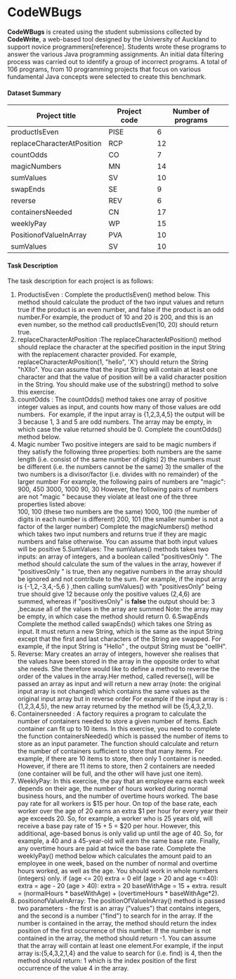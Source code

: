 # CodeWBugs

**CodeWBugs** is created using the student submissions collected by **CodeWrite**, a web-based tool designed by the University of Auckland to  support novice programmers[reference]. Students wrote these programs to answer the various Java programming assignments. An initial data filtering process was carried out to identify a group of incorrect programs. A total of 106 programs, from 10 programming projects that focus on various fundamental Java concepts were selected to create this benchmark.   
#### Dataset Summary

 
|Project title | Project code | Number of programs |
|--------------|--------------|--------------------|
productIsEven |	PISE  |    6  
replaceCharacterAtPosition | RCP | 12 |
countOdds | CO |	7 |
magicNumbers | MN |	14 |
sumValues | SV | 10 |
swapEnds |  SE  |	9 |
reverse	| REV | 6 |
containersNeeded	| CN | 17 |
weeklyPay | WP | 	15 |
PositionofValueInArray| PVA| 10 |
sumValues|SV|10 |

#### Task Description
   

 The task description for each project is as follows:
     
1. ProductisEven :	Complete the  productIsEven()  method below. This method should calculate the  product  of the two input values and return  true  if the product is an even number, and false  if the product is an odd number.For example, the product of 10 and 20 is 
   200, and this is an even number, so the method call  productIsEven(10, 20)   should return  true.
2. replaceCharacterAtPosition :The replaceCharacterAtPosition()  method should replace the character at the specified position in the input String with the replacement character provided. For example,  replaceCharacterAtPosition(1, \"hello\", \'X\')  should return the 
   String  "hXllo\".  You can assume that the input String will contain at least one character and that the value of position will be a valid character position in the String.  You should make use of the substring() method to solve this exercise.
3. countOdds : The countOdds() method takes one array of positive integer values as input, and counts how many of those values are odd numbers.&nbsp; For example, if the input array is {1,2,3,4,5} the output will be 3 because 1, 3 and 5 are odd numbers. The array may be 
   empty, in which case the value returned should be 0. Complete the countOdds() method below.
4. Magic number	Two positive integers are said to be magic numbers  if they satisfy the following three properties: 
   both numbers are the same length (i.e. consist of the same number of digits)  2) the numbers must be different (i.e. the numbers cannot be the same)  3) the smaller of the two numbers is a divisor/factor (i.e. divides with no remainder) of the larger number 
      For example, the following pairs of numbers are \"magic\": 
      900, 450 
      3000, 1000 
      90, 30 
      However, the following pairs of numbers are not  "magic " because they violate at least one of the three properties listed above:  
      100, 100 (these two numbers are the same) 
      1000, 100 (the number of digits in each number is different) 
      200, 101 (the smaller number is not a factor of the larger number) 
      Complete the magicNumbers() method which takes two input numbers and returns true if they are magic numbers and false otherwise. You can assume  that both input values will be  positive
5.SumValues:	The  sumValues() methods takes two inputs: an array of integers, and a boolean called  "positivesOnly ". The method should calculate the sum of the values in the array, however if “positivesOnly " is true, then any 
  negative numbers in the array should be ignored and not contribute to the sum. For example, if the input array is {-1,2,-3,4,-5,6 } ,then calling sumValues() with "positivesOnly" being  true  should give 12 because only the positive values (2,4,6) are summed, whereas 
  if  "positivesOnly" is <strong>false</strong> the output should be: 3 ,because all of the values in the array are summed Note: the array may be empty, in which case the method should return 0.
6.SwapEnds	Complete the method called  swapEnds()  which takes one String as input.  It must return a new String, which is the same as the input String except that the first and last characters of the String are 
  swapped. For example, if the input String is  "Hello" , the output String must be  "oellH".
7. Reverse:	Mary creates an array of integers, however she realises that the values have been stored in the array in the opposite order to what she needs. She therefore would like to define a method to reverse the order of the values in the array.Her method, called reverse(), will be passed an array as input and will return a new array (note: the original input array is not changed) which contains the same values as the original input array but in reverse order For example if the input array is :  {1,2,3,4,5}, the new array returned by the method will be {5,4,3,2,1}.
8. Containersneeded : 	A factory requires a program to calculate the number of containers needed to store a given number of items. Each container can fit up to 10 items. In this exercise, you need to complete the function containersNeeded()  which is passed the number of items to store as an input parameter. The function should calculate and return the number of containers sufficient to store that many items. For example, if there are 10 items to store, then only 1 container is needed.  However, if there are 11 items to store, then 2 containers are needed (one container will be full, and the other will have just one item).
9. WeeklyPay: In this exercise, the pay that an employee earns each week depends on their age, the number of hours worked during normal business hours, and the number of overtime hours worked. The base pay  rate for all workers is \$15 per hour. On top of the base rate, each worker over the age of 20 earns an extra \$1 per hour for every year their age exceeds 20.  So, for example, a worker who is 25 years old, will receive a base pay rate of 15 + 5 = \$20 per hour.  However, this additional, age-based bonus is only valid up until the age of 40.  So, for example, a 40 and a 45-year-old will earn the same base rate. Finally, any overtime hours are paid at twice the base rate. Complete the weeklyPay()  method below which calculates the amount paid to an employee in one week, based on the number of normal and overtime hours worked, as well as the age. You should work in whole numbers (integers) only. if (age <= 20) 	extra = 0  elif (age > 20  and age <=40): extra = age - 20  (age > 40): 	extra = 20  baseWithAge = 15 + extra. result = (normalHours * baseWithAge)  + (overtimeHours * baseWithAge*2).
10. positionofValueInArray: The positionOfValueInArray() method is passed two parameters - the first is an array (\"values\") that contains integers, and the second is a number (\"find\") to search for in the array.  If the number is contained in the array, the method should return the   index position of the first occurrence of this number. If the number is not contained in the array, the method should return -1. You can assume that the array will contain at least one element.For example, if the input array is:{5,4,3,2,1,4} and the value to search for (i.e. find) is 4, then the method should return: 1 which is the index position of the first occurrence of the value 4 in the array. 
 
